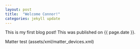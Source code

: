 ```yaml
---
layout: post
title:  "Welcome Connor!"
categories: jekyll update
---
```


This is my first blog post! This was published on {{ page.date }}.

Matter test (assets/xml/matter_devices.xml)

